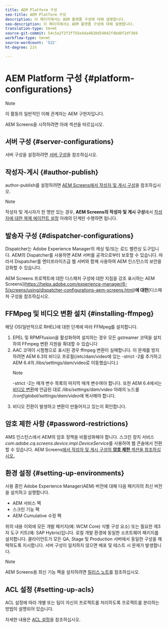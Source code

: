 ```yaml
---
title: AEM Platform 구성
seo-title: AEM Platform 구성
description: 이 페이지에서는 AEM 플랫폼 구성에 대해 설명합니다.
seo-description: 이 페이지에서는 AEM 플랫폼 구성에 대해 설명합니다.
translation-type: tm+mt
source-git-commit: 54c5a2f2f3f755e4da4028d54042f4bd8f2df369
workflow-type: tm+mt
source-wordcount: '522'
ht-degree: 21%

---
```


# AEM Platform 구성  {#platform-configurations}

>[!NOTE]
>
>이 활동의 일반적인 이해 관계자는 AEM 구현자입니다.

AEM Screens을 시작하려면 아래 섹션을 따르십시오.

## 서버 구성 {#server-configurations}

서버 구성을 설정하려면 [서버 구성](https://helpx.adobe.com/experience-manager/6-5/screens/using/configuring-screens-introduction.html#ServerConfiguration)을 참조하십시오.

## 작성자-게시 {#author-publish}

author-publish를 설정하려면 [AEM Screens에서 작성자 및 게시 구성](https://helpx.adobe.com/kr/experience-manager/6-5/screens/using/author-and-publish.html)을 참조하십시오.

>[!NOTE]
>
>작성자 및 게시자가 한 명만 있는 경우, **AEM Screens의 작성자 및 게시 구성**&#x200B;에서 [작성자에 대한 복제 에이전트 설정](https://helpx.adobe.com/experience-manager/6-5/screens/using/author-and-publish.html) 아래의 단계만 수행하면 됩니다.

## 발송자 구성 {#dispatcher-configurations}

Dispatcher는 Adobe Experience Manager의 캐싱 및/또는 로드 밸런싱 도구입니다. AEM의 Dispatcher를 사용하면 AEM 서버를 공격으로부터 보호할 수 있습니다. 따라서 Dispatcher를 엔터프라이즈급 웹 서버와 함께 사용하여 AEM 인스턴스의 보안을 강화할 수 있습니다.

AEM Screens 프로젝트에 대한 디스패처 구성에 대한 지침을 강조 표시하는 AEM Screens](https://helpx.adobe.com/experience-manager/6-5/screens/using/dispatcher-configurations-aem-screens.html)**에 대한**[&#x200B;디스패처 구성을 참조하십시오.

## FFMpeg 및 비디오 변환 설치 {#installing-ffmpeg}

해당 OS(일반적으로 RHEL)에 대한 단계에 따라 FFMpeg를 설치합니다.

1. EPEL 및 RPMFfusion을 활성화하여 설치하는 경우 모든 gstreamer 코덱을 설치하여 FFmpeg 변환 지원을 확대할 수 있습니다
1. AAC 코덱이 시험형으로 표시된 경우 ffmpeg 변환이 실패합니다. 이 문제를 방지하려면 AEM 6.3의 비디오 프로필(/etc/dam/video에 있는 -strict -2를 추가하고 AEM 6.4의 /libs/settings/dam/video로 이동했습니다.)
   >[!NOTE]
   >
   > -strict -2는 매개 변수 목록의 마지막 매개 변수여야 합니다. 또한 AEM 6.4에서는 [비디오 변환](https://helpx.adobe.com/experience-manager/6-5/screens/using/generating-renditions.html)에 언급된 대로 */libs/settings/dam/video* 아래의 노드를 */conf/global/settings/dam/video*&#x200B;에 복사해야 합니다.
1. 비디오 전환이 발생하고 변환이 만들어지고 있는지 확인합니다.

## 암호 제한 사항 {#password-restrictions}

AMS 인스턴스에서 AEM의 암호 정책을 비활성화해야 합니다. 스크린 장치 서비스 *com.adobe.cq.screens.device.impl.DeviceService*를 사용하여 웹 콘솔에서 전환할 수 있습니다.
AEM Screens[에서 작성자 및 게시 구성의 **암호 제한** 섹션을 참조하십시오.](https://helpx.adobe.com/experience-manager/6-5/screens/using/author-and-publish.html)

## 환경 설정 {#setting-up-environments}

사용 중인 Adobe Experience Manager(AEM) 버전에 대해 다음 패키지의 최신 버전을 설치하고 실행합니다.

* AEM 서비스 팩
* 스크린 기능 팩
* AEM Cumulative 수정 팩

위의 내용 이외에 모든 개발 패키지(예: WCM Core) 식별
구성 요소) 또는 필요한 제3자 도구 키트(예: SAP Hybris)입니다.
로컬 개발 환경에 동일한 소프트웨어 패키지를 설치합니다. 클라이언트가 모든 QA, Stage 및 Production 서버에서 동일한 구성을 채택하도록 지시합니다. 서버 구성이 일치하지 않으면 배포 및 테스트 시 문제가 발생합니다.

>[!NOTE]
>
>AEM Screens용 최신 기능 팩을 설치하려면 [릴리스 노트](https://helpx.adobe.com/experience-manager/6-5/screens/user-guide.html?topic=/experience-manager/6-5/screens/morehelp/release-notes.ug.js)를 참조하십시오.

## ACL 설정 {#setting-up-acls}

ACL 설정에 따라 개별 또는 팀이 자신의 프로젝트를 처리하도록 프로젝트를 분리하는 방법이 설명되어 있습니다.

자세한 내용은 [ACL 설정](https://helpx.adobe.com/experience-manager/6-5/screens/using/setting-up-acls.html)을 참조하십시오.
